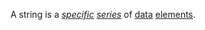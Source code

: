A string is a *[specific](https://github.com/gcassel/Modular-Organization-Terminology/blob/master/terms/specific.md) [series](https://github.com/gcassel/Modular-Organization-Terminology/blob/master/terms/series.md)* of [data](https://github.com/gcassel/Modular-Organization-Terminology/blob/master/terms/data.md) [elements](https://github.com/gcassel/Modular-Organization-Terminology/blob/master/terms/element.md).
